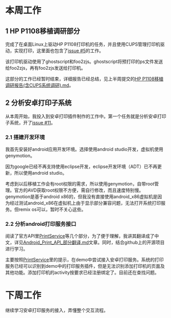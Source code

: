 # 本周工作

## 1 HP P1108移植调研部分

完成了在桌面Linux上驱动HP P1108打印机的任务，并且使用CUPS管理打印机驱动，实现打印，这里面也包含了[issue #5][1]的工作。

该打印机驱动使用了ghostscript和foo2zjs。ghostscript将预打印的ps文件发送给foo2zjs，再有foo2zjs发送给打印机。

这部分的工作已经暂时结束，详细报告已经总结，见上半周提交的[HP P1108移植调研报告(含CUPS系统调研).md][2]。

## 2 分析安卓打印子系统

从本周开始，我投入到安卓打印插件制作的工作中。第一个任务就是分析安卓打印子系统，开了[issue #11][3]。

### 2.1 搭建开发环境

我首先安装好android应用开发环境。选择使用android studio开发，虚拟机使用genymotion。

因为google已经不再支持使用eclipse开发，eclipse开发环境（ADT）已不再更新，所以使用android studio。

考虑到以后移植工作会有root权限的需求，所以使用genymotion，自带root管理。官方的AVD获取root权限不方便，需自行修改，而且速度特别慢。genymotion是基于android x86的，但我没有直接使用android_x86虚拟机是因为经过测试android_x86在虚拟机上由于显示部分兼容问题，无法打开系统打印服务。但remix os可以，暂时不关心这些。

### 2.2 分析android打印服务接口

阅读了官方API里[PrintService][4]等几个部分，为了便于理解，我讲其翻译成了中文，详见[Android_Print_API_部分翻译.md][5]文章。同时，结合github上的开源项目进行学习。

主要按照[PrintService][4]里的提示，在demo中尝试接入安卓打印服务。系统的打印服务已经可以识别到demo中的打印服务插件，但是无法识别添加打印机的页面及其他功能。添加打印机的activity按要求已经注册绑定了。目前还在查找问题。

# 下周工作

继续学习安卓打印服务的接入，弄懂整个交互流程。

  [1]: https://github.com/openthos/printer-analysis/issues/5
  [2]: https://github.com/openthos/printer-analysis/blob/master/%E7%A7%BB%E6%A4%8D%2FHP%20P1108%E7%A7%BB%E6%A4%8D%E8%B0%83%E7%A0%94%E6%8A%A5%E5%91%8A(%E5%90%ABCUPS%E7%B3%BB%E7%BB%9F%E8%B0%83%E7%A0%94).md
  [3]: https://github.com/openthos/printer-analysis/issues/11
  [4]: https://developer.android.com/reference/android/printservice/PrintService.html
  [5]: https://github.com/openthos/printer-analysis/blob/master/APP%2FAndroid_Print_API_%E9%83%A8%E5%88%86%E7%BF%BB%E8%AF%91.md